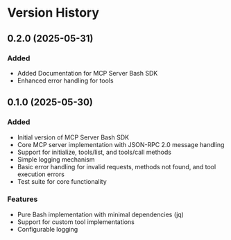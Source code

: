 # Version History

## 0.2.0 (2025-05-31)

### Added
- Added Documentation for MCP Server Bash SDK
- Enhanced error handling for tools

## 0.1.0 (2025-05-30)

### Added
- Initial version of MCP Server Bash SDK
- Core MCP server implementation with JSON-RPC 2.0 message handling
- Support for initialize, tools/list, and tools/call methods
- Simple logging mechanism
- Basic error handling for invalid requests, methods not found, and tool execution errors
- Test suite for core functionality

### Features
- Pure Bash implementation with minimal dependencies (jq)
- Support for custom tool implementations
- Configurable logging
